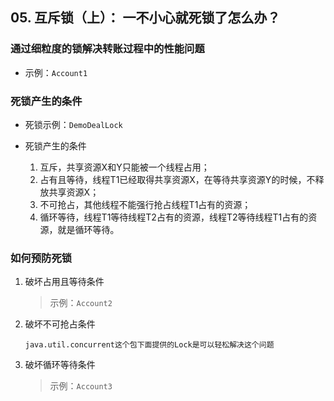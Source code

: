 ## 05. 互斥锁（上）： 一不小心就死锁了怎么办？

### 通过细粒度的锁解决转账过程中的性能问题
  
  - 示例：`Account1`
     
### 死锁产生的条件

  - 死锁示例：`DemoDealLock`
  
  - 死锁产生的条件
  
    1. 互斥，共享资源X和Y只能被一个线程占用；
    2. 占有且等待，线程T1已经取得共享资源X，在等待共享资源Y的时候，不释放共享资源X；
    3. 不可抢占，其他线程不能强行抢占线程T1占有的资源；
    4. 循环等待，线程T1等待线程T2占有的资源，线程T2等待线程T1占有的资源，就是循环等待。
     

  
### 如何预防死锁
  
  1. 破坏占用且等待条件
     
     > 示例：`Account2`
         
  2. 破坏不可抢占条件
     
         java.util.concurrent这个包下面提供的Lock是可以轻松解决这个问题
        
  3. 破坏循环等待条件
     
     > 示例：`Account3`


